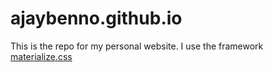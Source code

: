 # ajaybenno.github.io
This is the repo for my personal website. I use the framework [materialize.css](http://materializecss.com/)

